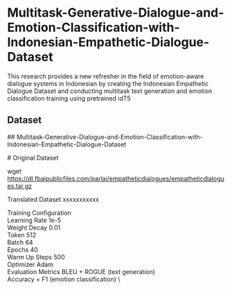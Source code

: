 ﻿# Multitask-Generative-Dialogue-and-Emotion-Classification-with-Indonesian-Empathetic-Dialogue-Dataset

This research provides a new refresher in the field of emotion-aware dialogue systems in Indonesian by creating the Indonesian Empathetic Dialogue Dataset and conducting multitask text generation and emotion classification training using pretrained idT5

## Dataset

﻿## Multitask-Generative-Dialogue-and-Emotion-Classification-with-Indonesian-Empathetic-Dialogue-Dataset
 
﻿# Original Dataset
 
wget https://dl.fbaipublicfiles.com/parlai/empatheticdialogues/empatheticdialogues.tar.gz

Translated Dataset
xxxxxxxxxxx



Training	Configuration \
Learning Rate	1e-5 \
Weight Decay	0.01 \
Token	512 \
Batch	64 \
Epochs	40 \
Warm Up Steps	500 \
Optimizer	Adam \
Evaluation Metrics	BLEU + ROGUE (text generation) \
Accuracy + F1 (emotion classification) \





